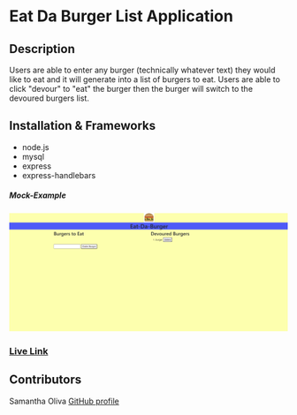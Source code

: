 # Eat Da Burger List Application

## Description
Users are able to enter any burger (technically whatever text) they would like to eat and it will generate into a list of burgers to eat. Users are able to click "devour" to "eat" the burger then the burger will switch to the devoured burgers list. 

## Installation & Frameworks
* node.js
* mysql
* express
* express-handlebars

##### Mock-Example
![example-pic](./public/assets/img/eat-da-burger.png)

### [Live Link](https://ancient-plains-35245.herokuapp.com/)

## Contributors
Samantha Oliva
[GitHub profile](https://github.com/oliva-sam)
